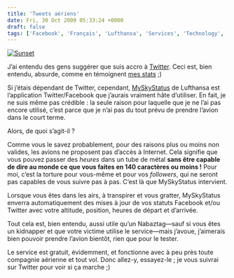 ```yaml
---
title: 'Tweets aériens'
date: Fri, 30 Oct 2009 05:33:24 +0000
draft: false
tags: ['Facebook', 'Français', 'Lufthansa', 'Services', 'Technology', 'Travel', 'Twitter']
---
```


[![Sunset](http://blog.madd0.com/images/WindowsLiveWriter/lang_enAirTweetslang_enlang_frTweetsarie_143E5/3554953658_f4d73dfc34_m_3.jpg "Sunset")](http://www.flickr.com/photos/madd0/3554953658/)

J’ai entendu des gens suggérer que suis accro à [Twitter](http://twitter.com/madd0). Ceci est, bien entendu, absurde, comme en témoignent [mes stats](http://www.tweetstats.com/graphs/madd0) ;)

Si j’étais dépendant de Twitter, cependant, [MySkyStatus](http://myskystatus.com/) de Lufthansa est l’application Twitter/Facebook que j’aurais vraiment hâte d’utiliser. En fait, je ne suis même pas crédible : la seule raison pour laquelle que je ne l’ai pas encore utilisé, c’est parce que je n’ai pas du tout prévu de prendre l’avion dans le court terme.

Alors, de quoi s’agit-il ?

Comme vous le savez probablement, pour des raisons plus ou moins non valides, les avions ne proposent pas d’accès à Internet. Cela signifie que vous pouvez passer des _heures_ dans un tube de métal **sans être capable de dire au monde ce que vous faites en 140 caractères ou moins !** Pour moi, c’est la torture pour vous-même et pour vos _followers_, qui ne seront pas capables de vous suivre pas à pas. C’est là que MySkyStatus intervient.

Lorsque vous êtes dans les airs, à transpirer et vous gratter, MySkyStatus enverra automatiquement des mises à jour de vos statuts Facebook et/ou Twitter avec votre altitude, position, heures de départ et d’arrivée.

Tout cela est, bien entendu, aussi utile qu’un Nabaztag—sauf si vous êtes un kidnapper et que votre victime utilise le service—mais j’avoue, j’aimerais bien pouvoir prendre l’avion bientôt, rien que pour le tester.

Le service est gratuit, évidemment, et fonctionne avec à peu près toute compagnie aérienne et tout vol. Donc allez-y, essayez-le ; je vous suivrai sur Twitter pour voir si ça marche ;)